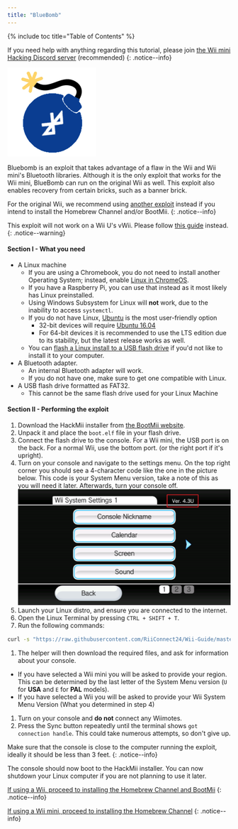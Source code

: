 ```yaml
---
title: "BlueBomb"
---
```


{% include toc title="Table of Contents" %}

If you need help with anything regarding this tutorial, please join [the Wii mini Hacking Discord server](https://discord.gg/6ryxnkS) (recommended)
{: .notice--info}

![BlueBomb](/images/bluebomb.png)

Bluebomb is an exploit that takes advantage of a flaw in the Wii and Wii mini's Bluetooth libraries. Although it is the only exploit that works for the Wii mini, BlueBomb can run on the original Wii as well. This exploit also enables recovery from certain bricks, such as a banner brick.

For the original Wii, we recommend using [another exploit](/get-started) instead if you intend to install the Homebrew Channel and/or BootMii.
{: .notice--info}

This exploit will not work on a Wii U's vWii. Please follow [this guide](https://wiiuguide.xyz/#/vwii/vwii-modding) instead.
{: .notice--warning}

#### Section I - What you need
- A Linux machine
  - If you are using a Chromebook, you do not need to install another Operating System; instead, enable [Linux in ChromeOS](https://support.google.com/chromebook/answer/9145439?hl=en).
  - If you have a Raspberry Pi, you can use that instead as it most likely has Linux preinstalled.
  - Using Windows Subsystem for Linux will **not** work, due to the inability to access `systemctl`.
  - If you do not have Linux, [Ubuntu](https://ubuntu.com/download/desktop) is the most user-friendly option
    - 32-bit devices will require [Ubuntu 16.04](http://releases.ubuntu.com/16.04/)
    - For 64-bit devices it is recommended to use the LTS edition due to its stability, but the latest release works as well.
  - You can [flash a Linux install to a USB flash drive](https://ubuntu.com/tutorials/tutorial-create-a-usb-stick-on-windows#1-overview) if you'd not like to install it to your computer.
- A Bluetooth adapter.
  - An internal Bluetooth adapter will work.
  - If you do not have one, make sure to get one compatible with Linux.
- A USB flash drive formatted as FAT32.
  - This cannot be the same flash drive used for your Linux Machine

#### Section II - Performing the exploit
1. Download the HackMii installer from [the BootMii website](https://bootmii.org/download/).
1. Unpack it and place the `boot.elf` file in your flash drive.
1. Connect the flash drive to the console. For a Wii mini, the USB port is on the back. For a normal Wii, use the bottom port. (or the right port if it's upright).
1. Turn on your console and navigate to the settings menu. On the top right corner you should see a 4-character code like the one in the picture below. This code is your System Menu version, take a note of this as you will need it later. Afterwards, turn your console off.
![SystemMenuVersion](/images/Wii/SystemMenuVersion.png)
1. Launch your Linux distro, and ensure you are connected to the internet.
1. Open the Linux Terminal by pressing `CTRL + SHIFT + T`.
1. Run the following commands:
```bash
curl -s "https://raw.githubusercontent.com/RiiConnect24/Wii-Guide/master/assets/files/bluebomb-helper.sh" | bash -s --
```
1. The helper will then download the required files, and ask for information about your console.
  - If you have selected a Wii mini you will be asked to provide your region. This can be determined by the last letter of the System Menu version (`U` for **USA** and `E` for **PAL** models).
  - If you have selected a Wii you will be asked to provide your Wii System Menu Version (What you determined in step 4)
1. Turn on your console and **do not** connect any Wiimotes.
1. Press the Sync button repeatedly until the terminal shows `got connection handle`. This could take numerous attempts, so don't give up.

Make sure that the console is close to the computer running the exploit, ideally it should be less than 3 feet.
{: .notice--info}

The console should now boot to the HackMii installer. You can now shutdown your Linux computer if you are not planning to use it later.

[If using a Wii, proceed to installing the Homebrew Channel and BootMii](hbc)
{: .notice--info}

[If using a Wii mini, proceed to installing the Homebrew Channel](hbc-mini)
{: .notice--info}
